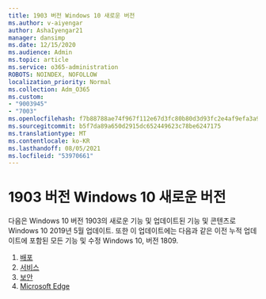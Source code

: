 ```yaml
---
title: 1903 버전 Windows 10 새로운 버전
ms.author: v-aiyengar
author: AshaIyengar21
manager: dansimp
ms.date: 12/15/2020
ms.audience: Admin
ms.topic: article
ms.service: o365-administration
ROBOTS: NOINDEX, NOFOLLOW
localization_priority: Normal
ms.collection: Adm_O365
ms.custom:
- "9003945"
- "7003"
ms.openlocfilehash: f7b88788ae74f967f112e67d3fc80b80d3d93fc2e4af9efa3a977d16d1d70350
ms.sourcegitcommit: b5f7da89a650d2915dc652449623c78be6247175
ms.translationtype: MT
ms.contentlocale: ko-KR
ms.lasthandoff: 08/05/2021
ms.locfileid: "53970661"
---
```

# <a name="whats-new-in-windows-10-version-1903"></a>1903 버전 Windows 10 새로운 버전

다음은 Windows 10 버전 1903의 새로운 기능 및 업데이트된 기능 및 콘텐츠로 Windows 10 2019년 5월 업데이트. 또한 이 업데이트에는 다음과 같은 이전 누적 업데이트에 포함된 모든 기능 및 수정 Windows 10, 버전 1809.

1. [배포](https://go.microsoft.com/fwlink/?linkid=2114296)
1. [서비스](https://go.microsoft.com/fwlink/?linkid=2114493)
1. [보안](https://go.microsoft.com/fwlink/?linkid=2114297)
1. [Microsoft Edge](https://go.microsoft.com/fwlink/?linkid=2114298)
